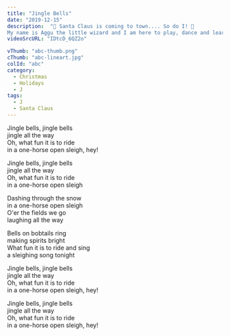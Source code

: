 ```yaml
---
title: "Jingle Bells"
date: "2019-12-15"
description:  "🎅 Santa Claus is coming to town.... So do I! 🎄
My name is Aggu the little wizard and I am here to play, dance and learn with you. It's Christmas time, follow me at my first adventure and sing along!"
videoSrcURL: "IDtcD_6QZ2o"

vThumb: "abc-thumb.png"
cThumb: "abc-lineart.jpg"
colId: "abc"
category:
  - Christmas
  - Holidays
  - J
tags:
  - J
  - Santa Claus
---
```


<p>
Jingle bells, jingle bells<br />
jingle all the way<br />
Oh, what fun it is to ride<br />
in a one-horse open sleigh, hey!</p>
<p>
Jingle bells, jingle bells<br />
jingle all the way<br />
Oh, what fun it is to ride<br />
in a one-horse open sleigh</p>
<p>
Dashing through the snow<br />
in a one-horse open sleigh<br />
O'er the fields we go<br />
laughing all the way</p>
<p>
Bells on bobtails ring<br />
making spirits bright<br />
What fun it is to ride and sing<br />
a sleighing song tonight
</p>
<p>
Jingle bells, jingle bells<br />
jingle all the way<br />
Oh, what fun it is to ride<br />
in a one-horse open sleigh, hey!</p>
<p>
<p>
Jingle bells, jingle bells<br />
jingle all the way<br />
Oh, what fun it is to ride<br />
in a one-horse open sleigh, hey!</p>
<p>
